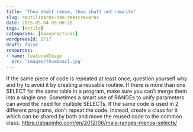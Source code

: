 ```yaml
---
title: 'Thou shalt reuse, thou shalt not rewrite'
slug: reutilizaras-nao-reescreveras
date: 2015-05-04 09:00:28
tags: [estilo]
categories: [boaspracticas]
wordpressId: 2717
draft: false
resources:
- name: featuredImage
  src: 'images/thumbnail.jpg'
---
```

If the same piece of code is repeated at least once, question yourself why and try to avoid it by creating a reusable routine.
If there is more than one SELECT for the same table in a program, make sure you can’t merge them into a single one. Sometimes a smart use of RANGEs to unify parameters can avoid the need for multiple SELECTs.
If the same code is used in 2 different programs, don’t repeat the code. Instead, create a class for it which can be shared by both and move the reused code to the common class.
https://abapinho.com/en/2012/06/mais-ranges-menos-selects/

